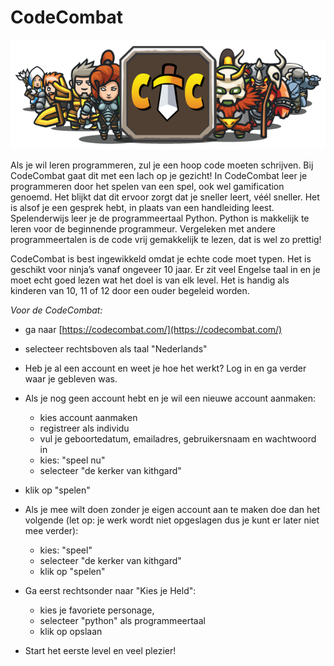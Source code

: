 CodeCombat
==========
![CodeCombat](/static/img/CodeCombatGroot.png)

Als je wil leren programmeren, zul je een hoop code moeten schrijven. Bij CodeCombat gaat dit met een lach op je gezicht! In CodeCombat leer je programmeren door het spelen van een spel, ook wel gamification genoemd. Het blijkt dat dit ervoor zorgt dat je sneller leert, véél sneller. Het is alsof je een gesprek hebt, in plaats van een handleiding leest. Spelenderwijs leer je de programmeertaal Python. Python is makkelijk te leren voor de beginnende programmeur. Vergeleken met andere programmeertalen is de code vrij gemakkelijk te lezen, dat is wel zo prettig!

CodeCombat is best ingewikkeld omdat je echte code moet typen. Het is geschikt voor ninja’s vanaf ongeveer 10 jaar. Er zit veel Engelse taal in en je moet echt goed lezen wat het doel is van elk level. Het is handig als kinderen van 10, 11 of 12 door een ouder begeleid worden.

*Voor de CodeCombat:*

- ga naar [https://codecombat.com/](https://codecombat.com/)
- selecteer rechtsboven als taal "Nederlands"
- Heb je al een account en weet je hoe het werkt? Log in en ga verder waar je gebleven was.
- Als je nog geen account hebt en je wil een nieuwe account aanmaken:
    - kies account aanmaken
    - registreer als individu
    - vul je geboortedatum, emailadres, gebruikersnaam en wachtwoord in
    - kies: "speel nu"
    - selecteer "de kerker van kithgard"
- klik op "spelen"

- Als je mee wilt doen zonder je eigen account aan te maken doe dan het volgende (let op: je werk wordt niet opgeslagen dus je kunt er later niet mee verder):
    - kies: "speel"
    - selecteer "de kerker van kithgard"
    - klik op "spelen"

- Ga eerst rechtsonder naar "Kies je Held":
    - kies je favoriete personage,
    - selecteer "python" als programmeertaal
    - klik op opslaan

- Start het eerste level en veel plezier!

